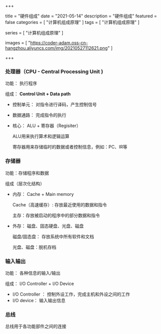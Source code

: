 +++

title = "硬件组成"
date = "2021-05-14"
description = "硬件组成"
featured = false
categories = [
  "计算机组成原理"
]
tags = [
  "计算机组成原理"
]

series = [
  "计算机组成原理"
]

images = [ "https://coder-adam.oss-cn-hangzhou.aliyuncs.com/img/20210527112621.png"
]

+++

<!--more-->

### 处理器（CPU - Central Processing Unit )

功能： 执行程序

组成： **Control Unit + Data path**

+ 控制单元： 对指令进行译码，产生控制信号

+ 数据通路： 完成指令的执行

+ 核心： ALU + 寄存器（Regisiter）

  ALU用来执行算术和逻辑运算

  寄存器用来存储临时的数据或者控制信息，例如：PC、IR等

### 存储器

功能：存储程序和数据

组成（层次化结构）

+ 内存： Cache + Main memory 

  Cache（高速缓存）: 存放最近使用的数据和指令 

  主存：存放被启动的程序中的部分数据和指令

+ 外存： 磁盘、固态硬盘、光盘、磁盘

  磁盘/固态盘： 存放系统中所有软件和文档

  光盘、磁盘：脱机存档

### 输入输出

功能： 各种信息的输入/输出

组成： I/O Controller + I/O Device

+ I/O Controller ： 控制外设工作，完成主机和外设之间的工作
+ I/O device： 输入输出信息



### 总线

总线用于各功能部件之间的连接



